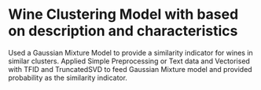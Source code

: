 # Wine Clustering Model with based on description and characteristics 

Used a Gaussian Mixture Model to provide a similarity indicator for wines in similar clusters.
Applied Simple Preprocessing or Text data and Vectorised with TFID and TruncatedSVD to feed
Gaussian Mixture model and provided probability as the similarity indicator.
